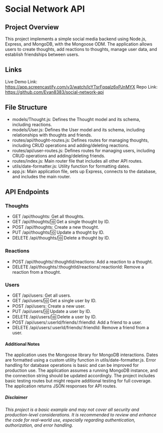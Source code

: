 # Social Network API

## Project Overview
This project implements a simple social media backend using Node.js, Express, and MongoDB, with the Mongoose ODM. The application allows users to create thoughts, add reactions to thoughts, manage user data, and establish friendships between users.

## Links
Live Demo Link: https://app.screencastify.com/v3/watch/lcYTsrFqqalz6xPJnMYX
Repo Link: https://github.com/Evan8383/social-network-api

## File Structure
- models/Thought.js: Defines the Thought model and its schema, including reactions.
- models/User.js: Defines the User model and its schema, including relationships with thoughts and friends.
- routes/api/thought-routes.js: Defines routes for managing thoughts, including CRUD operations and adding/deleting reactions.
- routes/api/user-routes.js: Defines routes for managing users, including CRUD operations and adding/deleting friends.
- routes/index.js: Main router file that includes all other API routes.
- utils/date-formatter.js: Utility function for formatting dates.
- app.js: Main application file, sets up Express, connects to the database, and includes the main router.

## API Endpoints
### Thoughts
- GET /api/thoughts: Get all thoughts.
- GET /api/thoughts/:id: Get a single thought by ID.
- POST /api/thoughts: Create a new thought.
- PUT /api/thoughts/:id: Update a thought by ID.
- DELETE /api/thoughts/:id: Delete a thought by ID.
### Reactions
- POST /api/thoughts/:thoughtId/reactions: Add a reaction to a thought.
- DELETE /api/thoughts/:thoughtId/reactions/:reactionId: Remove a reaction from a thought.
### Users
- GET /api/users: Get all users.
- GET /api/users/:id: Get a single user by ID.
- POST /api/users: Create a new user.
- PUT /api/users/:id: Update a user by ID.
- DELETE /api/users/:id: Delete a user by ID.
- POST /api/users/:userId/friends/:friendId: Add a friend to a user.
- DELETE /api/users/:userId/friends/:friendId: Remove a friend from a user.
#### Additional Notes
The application uses the Mongoose library for MongoDB interactions.
Dates are formatted using a custom utility function in utils/date-formatter.js.
Error handling for database operations is basic and can be improved for production use.
The application assumes a running MongoDB instance, and the connection string should be updated accordingly.
The project includes basic testing routes but might require additional testing for full coverage.
The application returns JSON responses for API routes.
##### Disclaimer
###### This project is a basic example and may not cover all security and production-level considerations. It is recommended to review and enhance the code for real-world use, especially regarding authentication, authorization, and error handling.